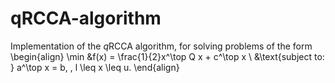 # qRCCA-algorithm
Implementation of the $q$RCCA algorithm, for solving problems of the form
\begin{align}
\min &f(x) =  \frac{1}{2}x^\top Q x + c^\top x \\
&\text{subject to: } a^\top x = b, \, l \leq x \leq u.
\end{align}


